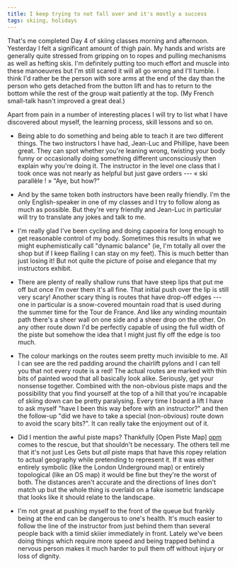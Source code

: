 ```yaml
---
title: I keep trying to not fall over and it's mostly a success
tags: skiing, holidays
---
```


That's me completed Day 4 of skiing classes morning and afternoon. Yesterday I felt a significant amount of thigh pain. My hands and wrists are generally quite stressed from gripping on to ropes and pulling mechanisms as well as hefting skis. I'm definitely putting too much effort and muscle into these manoeuvres but I'm still scared it will all go wrong and I'll tumble. I think I'd rather be the person with sore arms at the end of the day than the person who gets detached from the button lift and has to return to the bottom while the rest of the group wait patiently at the top. (My French small-talk hasn't improved a great deal.)

Apart from pain in a number of interesting places I will try to list what I have discovered about myself, the learning process, skill lessons and so on.

*   Being able to do something and being able to teach it are two different things. The two instructors I have had, Jean-Luc and Phillipe, have been great. They can spot whether you're leaning wrong, twisting your body funny or occasionally doing something different unconsciously then explain why you're doing it. The instructor in the level one class that I took once was not nearly as helpful but just gave orders --- &laquo;&nbsp;ski parall&egrave;le&nbsp;!&nbsp;&raquo; "Aye, but how?"

*   And by the same token both instructors have been really friendly. I'm the only English-speaker in one of my classes and I try to follow along as much as possible. But they're very friendly and Jean-Luc in particular will try to translate any jokes and talk to me.

*   I'm really glad I've been cycling and doing capoeira for long enough to get reasonable control of my body. Sometimes this results in what we might euphemistically call "dynamic balance" (ie, I'm totally all over the shop but if I keep flailing I can stay on my feet). This is much better than just losing it! But not quite the picture of poise and elegance that my instructors exhibit.

*   There are plenty of really shallow runs that have steep lips that put me off but once I'm over them it's all fine. That initial push over the lip is still very scary! Another scary thing is routes that have drop-off edges --- one in particular is a snow-covered mountain road that is used during the summer time for the Tour de France. And like any winding mountain path there's a sheer wall on one side and a sheer drop on the other. On any other route down I'd be perfectly capable of using the full width of the piste but somehow the idea that I might just fly off the edge is too much.

*   The colour markings on the routes seem pretty much invisible to me. All I can see are the red padding around the chairlift pylons and I can tell you that not every route is a red! The actual routes are marked with thin bits of painted wood that all basically look alike. Seriously, get your nonsense together. Combined with the non-obvious piste maps and the possibility that you find yourself at the top of a hill that you're incapable of skiing down can be pretty paralysing. Every time I board a lift I have to ask myself "have I been this way before with an instructor?" and then the follow-up "did we have to take a special (non-obvious) route down to avoid the scary bits?". It can really take the enjoyment out of it.

*   Did I mention the awful piste maps? Thankfully [Open Piste Map] [opm] comes to the rescue, but that shouldn't be necessary. The others tell me that it's not just Les Gets but *all* piste maps that have this ropey relation to actual geography while pretending to represent it. If it was either entirely symbolic (like the London Underground map) or entirely topological (like an OS map) it would be fine but they're the worst of both. The distances aren't accurate and the directions of lines don't match up but the whole thing is overlaid on a fake isometric landscape that looks like it should relate to the landscape.

*   I'm not great at pushing myself to the front of the queue but frankly being at the end can be dangerous to one's health. It's much easier to follow the line of the instructor from just behind them than several people back with a timid skiier immediately in front. Lately we've been doing things which require more speed and being trapped behind a nervous person makes it much harder to pull them off without injury or loss of dignity.

[opm]: <http://openpistemap.org> "Piste maps made by user GPS submissions"
